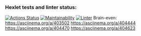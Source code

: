 ### Hexlet tests and linter status:
[![Actions Status](https://github.com/McPatrik/frontend-project-lvl1/workflows/hexlet-check/badge.svg)](https://github.com/McPatrik/frontend-project-lvl1/actions)
[![Maintainability](https://api.codeclimate.com/v1/badges/a99a88d28ad37a79dbf6/maintainability)](https://codeclimate.com/github/codeclimate/codeclimate/maintainability)
[![Linter](https://github.com/McPatrik/frontend-project-lvl1/actions/workflows/superlinter.yml/badge.svg)](https://github.com/McPatrik/frontend-project-lvl1/actions/workflows/superlinter.yml)
Brain-even:
<a href ='https://asciinema.org/a/402341'></a>
https://asciinema.org/a/403502
https://asciinema.org/a/404444
https://asciinema.org/a/404470
https://asciinema.org/a/404623


